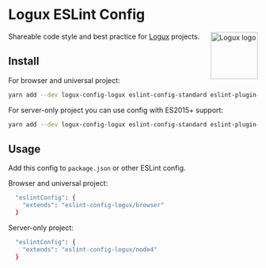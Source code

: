 # Logux ESLint Config

<img align="right" width="95" height="95" title="Logux logo"
     src="https://cdn.rawgit.com/logux/logux/master/logo.svg">

Shareable code style and best practice for [Logux] projects.

[Logux]: https://github.com/logux/logux

## Install

For browser and universal project:

```sh
yarn add --dev logux-config-logux eslint-config-standard eslint-plugin-promise eslint-plugin-es5 eslint-plugin-standard eslint
```

For server-only project you can use config with ES2015+ support:

```sh
yarn add --dev logux-config-logux eslint-config-standard eslint-plugin-promise eslint-plugin-node eslint-plugin-standard eslint
```

## Usage

Add this config to `package.json` or other ESLint config.

Browser and universal project:

```sh
  "eslintConfig": {
    "extends": "eslint-config-logux/browser"
  }
```

Server-only project:

```sh
  "eslintConfig": {
    "extends": "eslint-config-logux/node4"
  }
```
